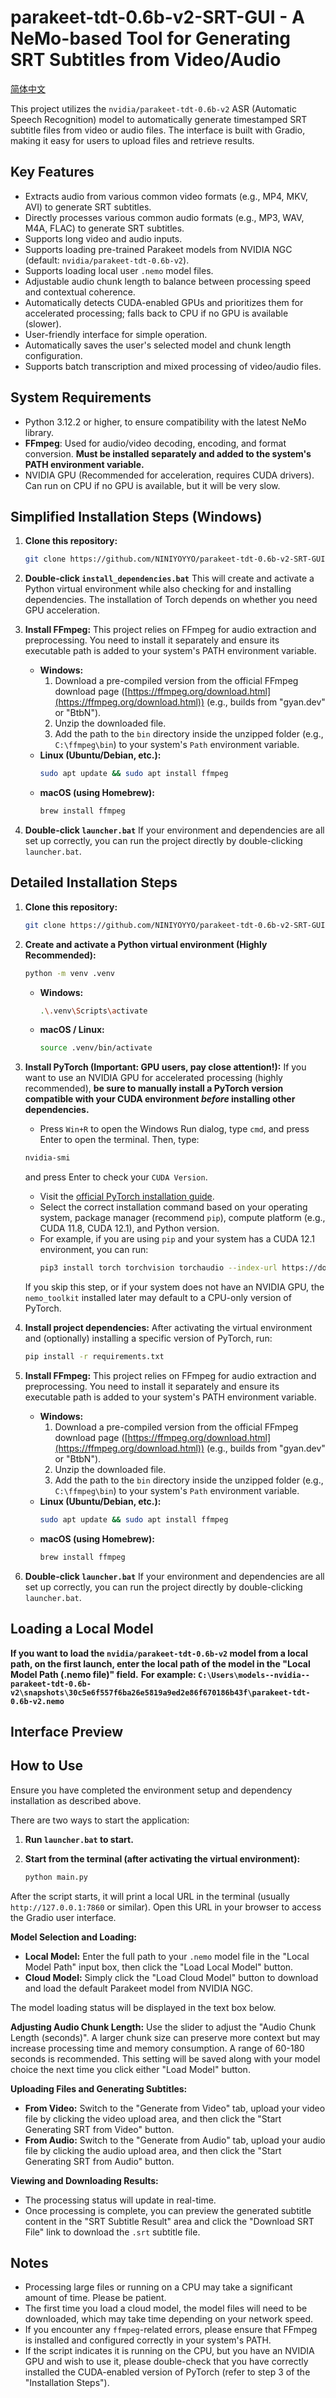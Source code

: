 
# parakeet-tdt-0.6b-v2-SRT-GUI - A NeMo-based Tool for Generating SRT Subtitles from Video/Audio
[简体中文](README.zh-CN.md)

This project utilizes the `nvidia/parakeet-tdt-0.6b-v2` ASR (Automatic Speech Recognition) model to automatically generate timestamped SRT subtitle files from video or audio files. The interface is built with Gradio, making it easy for users to upload files and retrieve results.

## Key Features

  * Extracts audio from various common video formats (e.g., MP4, MKV, AVI) to generate SRT subtitles.
  * Directly processes various common audio formats (e.g., MP3, WAV, M4A, FLAC) to generate SRT subtitles.
  * Supports long video and audio inputs.
  * Supports loading pre-trained Parakeet models from NVIDIA NGC (default: `nvidia/parakeet-tdt-0.6b-v2`).
  * Supports loading local user `.nemo` model files.
  * Adjustable audio chunk length to balance between processing speed and contextual coherence.
  * Automatically detects CUDA-enabled GPUs and prioritizes them for accelerated processing; falls back to CPU if no GPU is available (slower).
  * User-friendly interface for simple operation.
  * Automatically saves the user's selected model and chunk length configuration.
  * Supports batch transcription and mixed processing of video/audio files.

## System Requirements

  * Python 3.12.2 or higher, to ensure compatibility with the latest NeMo library.
  * **FFmpeg**: Used for audio/video decoding, encoding, and format conversion. **Must be installed separately and added to the system's PATH environment variable.**
  * NVIDIA GPU (Recommended for acceleration, requires CUDA drivers). Can run on CPU if no GPU is available, but it will be very slow.

## Simplified Installation Steps (Windows)

1.  **Clone this repository:**

    ```bash
    git clone https://github.com/NINIYOYYO/parakeet-tdt-0.6b-v2-SRT-GUI.git
    ```

2.  **Double-click `install_dependencies.bat`**
    This will create and activate a Python virtual environment while also checking for and installing dependencies.
    The installation of Torch depends on whether you need GPU acceleration.

3.  **Install FFmpeg:**
    This project relies on FFmpeg for audio extraction and preprocessing. You need to install it separately and ensure its executable path is added to your system's PATH environment variable.

      * **Windows:**
        1.  Download a pre-compiled version from the official FFmpeg download page ([https://ffmpeg.org/download.html](https://ffmpeg.org/download.html)) (e.g., builds from "gyan.dev" or "BtbN").
        2.  Unzip the downloaded file.
        3.  Add the path to the `bin` directory inside the unzipped folder (e.g., `C:\ffmpeg\bin`) to your system's `Path` environment variable.
      * **Linux (Ubuntu/Debian, etc.):**
        ```bash
        sudo apt update && sudo apt install ffmpeg
        ```
      * **macOS (using Homebrew):**
        ```bash
        brew install ffmpeg
        ```

4.  **Double-click `launcher.bat`**
    If your environment and dependencies are all set up correctly, you can run the project directly by double-clicking `launcher.bat`.

## Detailed Installation Steps

1.  **Clone this repository:**

    ```bash
    git clone https://github.com/NINIYOYYO/parakeet-tdt-0.6b-v2-SRT-GUI.git
    ```

2.  **Create and activate a Python virtual environment (Highly Recommended):**

    ```bash
    python -m venv .venv
    ```

      * **Windows:**
        ```bash
        .\.venv\Scripts\activate
        ```
      * **macOS / Linux:**
        ```bash
        source .venv/bin/activate
        ```

3.  **Install PyTorch (Important: GPU users, pay close attention\!):**
    If you want to use an NVIDIA GPU for accelerated processing (highly recommended), **be sure to manually install a PyTorch version compatible with your CUDA environment *before* installing other dependencies.**

      * Press `Win+R` to open the Windows Run dialog, type `cmd`, and press Enter to open the terminal. Then, type:

    <!-- end list -->

    ```bash
    nvidia-smi
    ```

    and press Enter to check your `CUDA Version`.

      * Visit the [official PyTorch installation guide](https://pytorch.org/get-started/locally/).
      * Select the correct installation command based on your operating system, package manager (recommend `pip`), compute platform (e.g., CUDA 11.8, CUDA 12.1), and Python version.
      * For example, if you are using `pip` and your system has a CUDA 12.1 environment, you can run:
        ```bash
        pip3 install torch torchvision torchaudio --index-url https://download.pytorch.org/whl/cu121
        ```

    If you skip this step, or if your system does not have an NVIDIA GPU, the `nemo_toolkit` installed later may default to a CPU-only version of PyTorch.

4.  **Install project dependencies:**
    After activating the virtual environment and (optionally) installing a specific version of PyTorch, run:

    ```bash
    pip install -r requirements.txt
    ```

5.  **Install FFmpeg:**
    This project relies on FFmpeg for audio extraction and preprocessing. You need to install it separately and ensure its executable path is added to your system's PATH environment variable.

      * **Windows:**
        1.  Download a pre-compiled version from the official FFmpeg download page ([https://ffmpeg.org/download.html](https://ffmpeg.org/download.html)) (e.g., builds from "gyan.dev" or "BtbN").
        2.  Unzip the downloaded file.
        3.  Add the path to the `bin` directory inside the unzipped folder (e.g., `C:\ffmpeg\bin`) to your system's `Path` environment variable.
      * **Linux (Ubuntu/Debian, etc.):**
        ```bash
        sudo apt update && sudo apt install ffmpeg
        ```
      * **macOS (using Homebrew):**
        ```bash
        brew install ffmpeg
        ```

6.  **Double-click `launcher.bat`**
    If your environment and dependencies are all set up correctly, you can run the project directly by double-clicking `launcher.bat`.

## Loading a Local Model

**If you want to load the `nvidia/parakeet-tdt-0.6b-v2` model from a local path, on the first launch, enter the local path of the model in the "Local Model Path (.nemo file)" field.**
**For example: `C:\Users\models--nvidia--parakeet-tdt-0.6b-v2\snapshots\30c5e6f557f6ba26e5819a9ed2e86f670186b43f\parakeet-tdt-0.6b-v2.nemo`**

## Interface Preview

## How to Use

Ensure you have completed the environment setup and dependency installation as described above.

There are two ways to start the application:

1.  **Run `launcher.bat` to start.**

2.  **Start from the terminal (after activating the virtual environment):**

    ```bash
    python main.py
    ```

After the script starts, it will print a local URL in the terminal (usually `http://127.0.0.1:7860` or similar). Open this URL in your browser to access the Gradio user interface.

**Model Selection and Loading:**

  * **Local Model:** Enter the full path to your `.nemo` model file in the "Local Model Path" input box, then click the "Load Local Model" button.
  * **Cloud Model:** Simply click the "Load Cloud Model" button to download and load the default Parakeet model from NVIDIA NGC.

The model loading status will be displayed in the text box below.

**Adjusting Audio Chunk Length:**
Use the slider to adjust the "Audio Chunk Length (seconds)". A larger chunk size can preserve more context but may increase processing time and memory consumption. A range of 60-180 seconds is recommended. This setting will be saved along with your model choice the next time you click either "Load Model" button.

**Uploading Files and Generating Subtitles:**

  * **From Video:** Switch to the "Generate from Video" tab, upload your video file by clicking the video upload area, and then click the "Start Generating SRT from Video" button.
  * **From Audio:** Switch to the "Generate from Audio" tab, upload your audio file by clicking the audio upload area, and then click the "Start Generating SRT from Audio" button.

**Viewing and Downloading Results:**

  * The processing status will update in real-time.
  * Once processing is complete, you can preview the generated subtitle content in the "SRT Subtitle Result" area and click the "Download SRT File" link to download the `.srt` subtitle file.

## Notes

  * Processing large files or running on a CPU may take a significant amount of time. Please be patient.
  * The first time you load a cloud model, the model files will need to be downloaded, which may take time depending on your network speed.
  * If you encounter any `ffmpeg`-related errors, please ensure that FFmpeg is installed and configured correctly in your system's PATH.
  * If the script indicates it is running on the CPU, but you have an NVIDIA GPU and wish to use it, please double-check that you have correctly installed the CUDA-enabled version of PyTorch (refer to step 3 of the "Installation Steps").